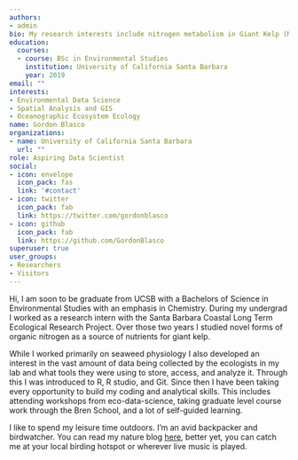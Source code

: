 ```yaml
---
authors:
- admin
bio: My research interests include nitrogen metabolism in Giant Kelp (Macrocystis pyrifera). 
education:
  courses:
  - course: BSc in Environmental Studies
    institution: University of California Santa Barbara
    year: 2019
email: ""
interests:
- Environmental Data Science
- Spatial Analysis and GIS
- Oceanographic Ecosystem Ecology
name: Gordon Blasco
organizations:
- name: University of California Santa Barbara
  url: ""
role: Aspiring Data Scientist
social:
- icon: envelope
  icon_pack: fas
  link: '#contact'
- icon: twitter
  icon_pack: fab
  link: https://twitter.com/gordonblasco
- icon: github
  icon_pack: fab
  link: https://github.com/GordonBlasco
superuser: true
user_groups:
- Researchers
- Visitors
---
```


Hi, I am soon to be graduate from UCSB with a Bachelors of Science in Environmental Studies with an emphasis in Chemistry. During my undergrad I worked as a research intern with the Santa Barbara Coastal Long Term Ecological Research Project. Over those two years I studied novel forms of organic nitrogen as a source of nutrients for giant kelp. 

While I worked primarily on seaweed physiology I also developed an interest in the vast amount of data being collected by the  ecologists in my lab and what tools they were using to store, access, and analyze it. Through this I was introduced to R, R studio, and Git. Since then I have been taking every opportunity to build my coding and analytical skills. This includes attending workshops from eco-data-science, taking graduate level course work through the Bren School, and a lot of self-guided learning. 

I like to spend my leisure time outdoors. I’m an avid backpacker and birdwatcher. You can read my nature blog <a href="https://overnightnaturalist.com">here</a>, better yet, you can catch me at your local birding hotspot or wherever live music is played. 

